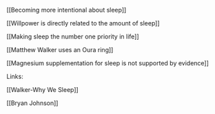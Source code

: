 [[Becoming more intentional about sleep]]

[[Willpower is directly related to the amount of sleep]]

[[Making sleep the number one priority in life]]

[[Matthew Walker uses an Oura ring]]

[[Magnesium supplementation for sleep is not supported by evidence]]

Links:

[[Walker-Why We Sleep]]

[[Bryan Johnson]]

